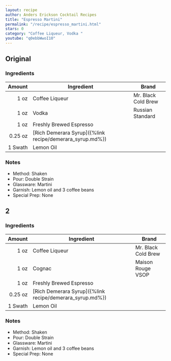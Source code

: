 ```yaml
---
layout: recipe
author: Anders Erickson Cocktail Recipes
title: "Espresso Martini"
permalink: "/recipe/espresso_martini.html"
stars: 0
category: "Coffee Liqueur, Vodka "
youtube: "q0ebbWwoI10"
---
```


## Original

### Ingredients

| Amount  | Ingredient               | Brand                    |
| ------: | -------------------------------------------------------- | ------------------- |
|    1 oz | Coffee Liqueur                                           | Mr. Black Cold Brew |
|    1 oz | Vodka                                                    | Russian Standard    |
|    1 oz | Freshly Brewed Espresso                                  |
| 0.25 oz | [Rich Demerara Syrup]({%link recipe/demerara_syrup.md%}) |
| 1 Swath | Lemon Oil                                                |

### Notes

- Method: Shaken
- Pour: Double Strain
- Glassware: Martini
- Garnish: Lemon oil and 3 coffee beans
- Special Prep: None

## 2

### Ingredients

|  Amount  | Ingredient               | Brand                |
| ------: | -------------------------------------------------------- | ------------------- |
|    1 oz | Coffee Liqueur                                           | Mr. Black Cold Brew |
|    1 oz | Cognac                                                   | Maison Rouge VSOP   |
|    1 oz | Freshly Brewed Espresso                                  |
| 0.25 oz | [Rich Demerara Syrup]({%link recipe/demerara_syrup.md%}) |
| 1 Swath | Lemon Oil                                                |

### Notes

- Method: Shaken
- Pour: Double Strain
- Glassware: Martini
- Garnish: Lemon oil and 3 coffee beans
- Special Prep: None
